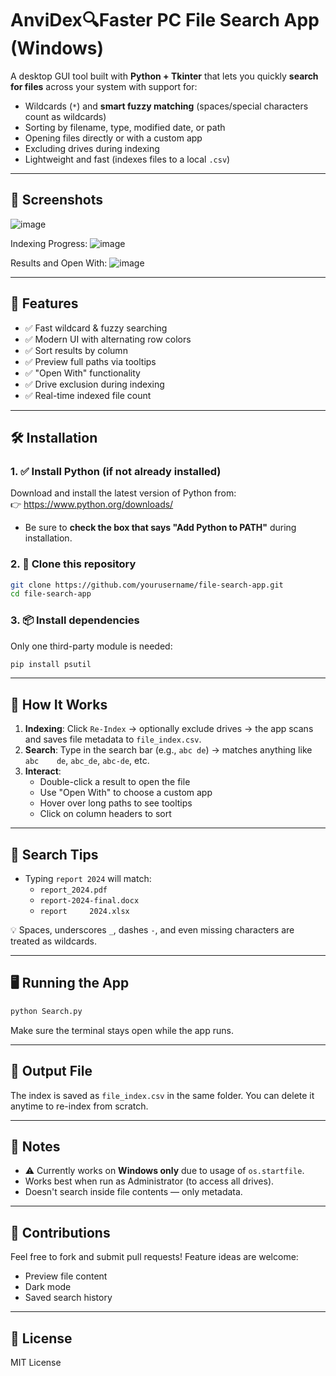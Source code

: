 # AnviDex🔍Faster PC File Search App (Windows)

A desktop GUI tool built with **Python + Tkinter** that lets you quickly **search for files** across your system with support for:
- Wildcards (`*`) and **smart fuzzy matching** (spaces/special characters count as wildcards)
- Sorting by filename, type, modified date, or path
- Opening files directly or with a custom app
- Excluding drives during indexing
- Lightweight and fast (indexes files to a local `.csv`)

---

## 📸 Screenshots

![image](https://github.com/user-attachments/assets/41868c95-d373-436c-84db-84fccfa039d6)

Indexing Progress:
![image](https://github.com/user-attachments/assets/1707823f-73f7-4c69-83f7-bef919375004)

Results and Open With:
![image](https://github.com/user-attachments/assets/28f77304-caa9-4e4f-a4fd-a894e38b5909)

---

## 🚀 Features

- ✅ Fast wildcard & fuzzy searching
- ✅ Modern UI with alternating row colors
- ✅ Sort results by column
- ✅ Preview full paths via tooltips
- ✅ "Open With" functionality
- ✅ Drive exclusion during indexing
- ✅ Real-time indexed file count

---

## 🛠️ Installation

### 1. ✅ Install Python (if not already installed)
Download and install the latest version of Python from:  
👉 https://www.python.org/downloads/

- Be sure to **check the box that says "Add Python to PATH"** during installation.

### 2. 📁 Clone this repository

```bash
git clone https://github.com/yourusername/file-search-app.git
cd file-search-app
```

### 3. 📦 Install dependencies

Only one third-party module is needed:

```bash
pip install psutil
```

---

## 🧠 How It Works

1. **Indexing**: Click `Re-Index` → optionally exclude drives → the app scans and saves file metadata to `file_index.csv`.
2. **Search**: Type in the search bar (e.g., `abc de`) → matches anything like `abc    de`, `abc_de`, `abc-de`, etc.
3. **Interact**:
   - Double-click a result to open the file
   - Use "Open With" to choose a custom app
   - Hover over long paths to see tooltips
   - Click on column headers to sort

---

## 🔎 Search Tips

- Typing `report 2024` will match:
  - `report_2024.pdf`
  - `report-2024-final.docx`
  - `report     2024.xlsx`

💡 Spaces, underscores `_`, dashes `-`, and even missing characters are treated as wildcards.

---

## 🖥️ Running the App

```bash
python Search.py
```

Make sure the terminal stays open while the app runs.

---

## 📁 Output File

The index is saved as `file_index.csv` in the same folder. You can delete it anytime to re-index from scratch.

---

## 📌 Notes

- ⚠️ Currently works on **Windows only** due to usage of `os.startfile`.
- Works best when run as Administrator (to access all drives).
- Doesn't search inside file contents — only metadata.

---

## 🤝 Contributions

Feel free to fork and submit pull requests! Feature ideas are welcome:
- Preview file content
- Dark mode
- Saved search history

---

## 📃 License

MIT License
